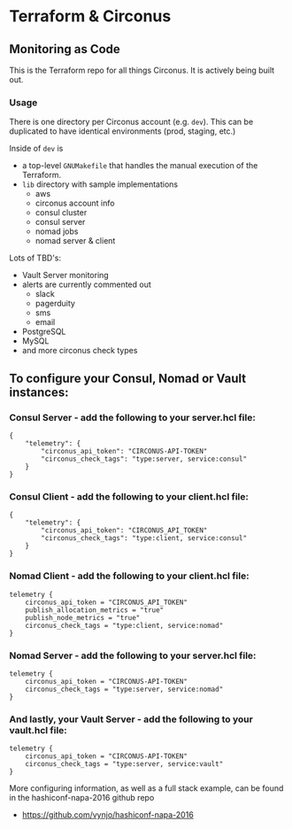 # Terraform & Circonus

## Monitoring as Code

This is the Terraform repo for all things Circonus. It is actively being built out.

### Usage

There is one directory per Circonus account (e.g. `dev`). This can be duplicated to have identical environments (prod, staging, etc.)

Inside of `dev` is
- a top-level `GNUMakefile` that handles the manual execution of the Terraform.
- `lib` directory with sample implementations
     - aws
     - circonus account info
     - consul cluster
     - consul server
     - nomad jobs
     - nomad server & client

Lots of TBD's:
- Vault Server monitoring
- alerts are currently commented out
     - slack
     - pagerduity
     - sms
     - email
- PostgreSQL
- MySQL
- and more circonus check types

## To configure your Consul, Nomad or Vault instances:

### Consul Server - add the following to your server.hcl file:
```
{
	"telemetry": {
		"circonus_api_token": "CIRCONUS-API-TOKEN"
		"circonus_check_tags": "type:server, service:consul"
	}
}
```
### Consul Client - add the following to your client.hcl file:
```
{
	"telemetry": {
		"circonus_api_token": "CIRCONUS_API_TOKEN"
		"circonus_check_tags": "type:client, service:consul"
	}
}
```
### Nomad Client - add the following to your client.hcl file:
```
telemetry {
	circonus_api_token = "CIRCONUS_API_TOKEN"
	publish_allocation_metrics = "true"
	publish_node_metrics = "true"
	circonus_check_tags = "type:client, service:nomad"
}
```
### Nomad Server - add the following to your server.hcl file:
```
telemetry {
	circonus_api_token = "CIRCONUS-API-TOKEN"
	circonus_check_tags = "type:server, service:nomad"
}
```
### And lastly, your Vault Server - add the following to your vault.hcl file:
```
telemetry {
	circonus_api_token = "CIRCONUS-API-TOKEN"
	circonus_check_tags = "type:server, service:vault"
}
```
More configuring information, as well as a full stack example, can be found in the hashiconf-napa-2016 github repo
- https://github.com/vynjo/hashiconf-napa-2016

